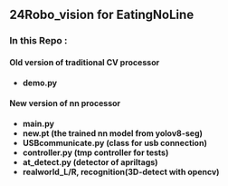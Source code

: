 ## 24Robo_vision for EatingNoLine

### In this Repo :

#### Old version of traditional CV processor

- **demo.py**

#### New version of nn processor

- **main.py**
- **new.pt (the trained nn model from yolov8-seg)**
- **USBcommunicate.py (class for usb connection)**
- **controller.py (tmp controller for tests)**
- **at_detect.py (detector of apriltags)**
- **realworld_L/R, recognition(3D-detect with opencv)**

